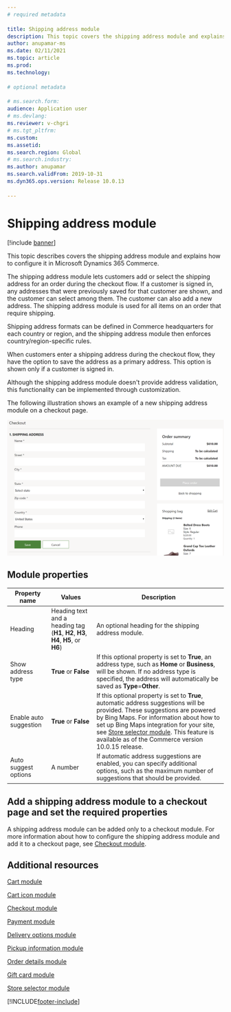 ```yaml
---
# required metadata

title: Shipping address module
description: This topic covers the shipping address module and explains how to configure it in Microsoft Dynamics 365 Commerce.
author: anupamar-ms
ms.date: 02/11/2021
ms.topic: article
ms.prod: 
ms.technology: 

# optional metadata

# ms.search.form: 
audience: Application user
# ms.devlang: 
ms.reviewer: v-chgri
# ms.tgt_pltfrm: 
ms.custom: 
ms.assetid: 
ms.search.region: Global
# ms.search.industry: 
ms.author: anupamar
ms.search.validFrom: 2019-10-31
ms.dyn365.ops.version: Release 10.0.13

---
```


# Shipping address module

[!include [banner](includes/banner.md)]

This topic describes covers the shipping address module and explains how to configure it in Microsoft Dynamics 365 Commerce.

The shipping address module lets customers add or select the shipping address for an order during the checkout flow. If a customer is signed in, any addresses that were previously saved for that customer are shown, and the customer can select among them. The customer can also add a new address. The shipping address module is used for all items on an order that require shipping.

Shipping address formats can be defined in Commerce headquarters for each country or region, and the shipping address module then enforces country/region-specific rules.

When customers enter a shipping address during the checkout flow, they have the option to save the address as a primary address. This option is shown only if a customer is signed in.

Although the shipping address module doesn't provide address validation, this functionality can be implemented through customization.

The following illustration shows an example of a new shipping address module on a checkout page.

![Example of a shipping address module on a checkout page.](./media/ecommerce-shippingaddress.PNG)

## Module properties

| Property name | Values | Description |
|---------------|--------|-------------|
| Heading | Heading text and a heading tag (**H1**, **H2**, **H3**, **H4**, **H5**, or **H6**) | An optional heading for the shipping address module. |
| Show address type | **True** or **False** | If this optional property is set to **True**, an address type, such as **Home** or **Business**, will be shown. If no address type is specified, the address will automatically be saved as **Type**=**Other**. |
| Enable auto suggestion| **True** or **False** | If this optional property is set to **True**, automatic address suggestions will be provided. These suggestions are powered by Bing Maps. For information about how to set up Bing Maps integration for your site, see [Store selector module](store-selector.md). This feature is available as of the Commerce version 10.0.15 release.|
|Auto suggest options| A number| If automatic address suggestions are enabled, you can specify additional options, such as the maximum number of suggestions that should be provided.|

## Add a shipping address module to a checkout page and set the required properties

A shipping address module can be added only to a checkout module. For more information about how to configure the shipping address module and add it to a checkout page, see [Checkout module](add-checkout-module.md).

## Additional resources

[Cart module](add-cart-module.md)

[Cart icon module](cart-icon-module.md)

[Checkout module](add-checkout-module.md)

[Payment module](payment-module.md)

[Delivery options module](delivery-options-module.md)

[Pickup information module](pickup-info-module.md)

[Order details module](order-confirmation-module.md)

[Gift card module](add-giftcard.md)

[Store selector module](store-selector.md)


[!INCLUDE[footer-include](../includes/footer-banner.md)]
